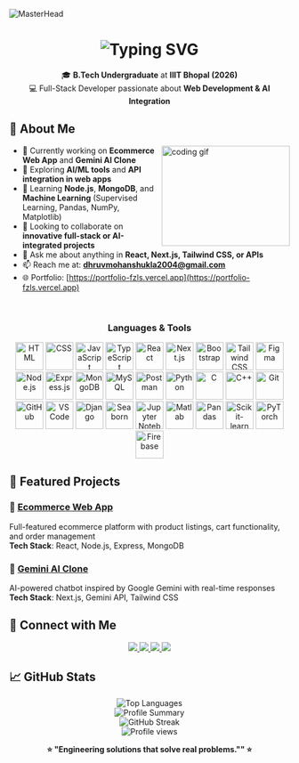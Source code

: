 ![MasterHead](https://capsule-render.vercel.app/api?type=waving&color=gradient&text=Hello!&height=100&section=header)

<h1 align="center">
  <img src="https://readme-typing-svg.herokuapp.com/?font=Righteous&size=35&center=true&vCenter=true&width=500&height=70&duration=4000&lines=Hi+There!+👋;+I'm+Dhruv+Mohan+Shukla!" alt="Typing SVG" />
</h1>

<div align="center">
  <p>
    🎓 <strong>B.Tech Undergraduate</strong> at <strong>IIIT Bhopal (2026)</strong><br/>
    💻 Full-Stack Developer passionate about <strong>Web Development & AI Integration</strong>
  </p>
</div>



## 🚀 About Me

<div align="left">
  <img align="right" src="https://media3.giphy.com/media/v1.Y2lkPTc5MGI3NjExcnByZmc1bnF1ZWI1c20yemV5dmZvdzZkaW1sMHAyNnUzemEyZzgxYyZlcD12MV9pbnRlcm5hbF9naWZfYnlfaWQmY3Q9Zw/hKdDwtTZ6gD0AS7etL/giphy.gif" alt="coding gif" width="230" height="180" />
  
- 🔭 Currently working on **Ecommerce Web App** and **Gemini AI Clone**
- 🤖 Exploring **AI/ML tools** and **API integration in web apps**
- 🌱 Learning **Node.js**, **MongoDB**, and **Machine Learning** (Supervised Learning, Pandas, NumPy, Matplotlib)
- 👯 Looking to collaborate on **innovative full-stack or AI-integrated projects**
- 💬 Ask me about anything in **React, Next.js, Tailwind CSS, or APIs**
- 📫 Reach me at: **dhruvmohanshukla2004@gmail.com**
- 🌐 Portfolio: [https://portfolio-fzls.vercel.app](https://portfolio-fzls.vercel.app)
</div>

<br clear="right"/>





<h3 align="center">Languages & Tools</h3>

<div align="center">
  <img src="https://raw.githubusercontent.com/marwin1991/profile-technology-icons/refs/heads/main/icons/html.png" width="50" title="HTML"/>
  <img src="https://raw.githubusercontent.com/marwin1991/profile-technology-icons/refs/heads/main/icons/css.png" width="50" title="CSS"/>
  <img src="https://raw.githubusercontent.com/marwin1991/profile-technology-icons/refs/heads/main/icons/javascript.png" width="50" title="JavaScript"/>
  <img src="https://raw.githubusercontent.com/marwin1991/profile-technology-icons/refs/heads/main/icons/typescript.png" width="50" title="TypeScript"/>
  <img src="https://upload.wikimedia.org/wikipedia/commons/a/a7/React-icon.svg" width="50" title="React"/>
  <img src="https://raw.githubusercontent.com/marwin1991/profile-technology-icons/refs/heads/main/icons/next_js.png" width="50" title="Next.js"/>
  <img src="https://upload.wikimedia.org/wikipedia/commons/b/b2/Bootstrap_logo.svg" width="50" title="Bootstrap"/>
  <img src="https://upload.wikimedia.org/wikipedia/commons/d/d5/Tailwind_CSS_Logo.svg" width="50" title="Tailwind CSS"/>
  <img src="https://logowik.com/content/uploads/images/figma.jpg" width="50" title="Figma"/>
  <img src="https://upload.wikimedia.org/wikipedia/commons/d/d9/Node.js_logo.svg" width="50" title="Node.js"/>
  <img src="https://upload.wikimedia.org/wikipedia/commons/6/64/Expressjs.png" width="50" title="Express.js"/>
  <img src="https://raw.githubusercontent.com/marwin1991/profile-technology-icons/refs/heads/main/icons/mongodb.png" width="50" title="MongoDB"/>
  <img src="https://1000logos.net/wp-content/uploads/2020/08/MySQL-Logo.jpg" width="50" title="MySQL"/>
  <img src="https://raw.githubusercontent.com/marwin1991/profile-technology-icons/refs/heads/main/icons/postman.png" width="50" title="Postman"/>
  <img src="https://raw.githubusercontent.com/marwin1991/profile-technology-icons/refs/heads/main/icons/python.png" width="50" title="Python"/>
  <img src="https://raw.githubusercontent.com/marwin1991/profile-technology-icons/refs/heads/main/icons/c.png" width="50" title="C"/>
  <img src="https://raw.githubusercontent.com/marwin1991/profile-technology-icons/refs/heads/main/icons/c++.png" width="50" title="C++"/>
  <img src="https://raw.githubusercontent.com/marwin1991/profile-technology-icons/refs/heads/main/icons/git.png" width="50" title="Git"/>
  <img src="https://raw.githubusercontent.com/marwin1991/profile-technology-icons/refs/heads/main/icons/github.png" width="50" title="GitHub"/>
  <img src="https://raw.githubusercontent.com/marwin1991/profile-technology-icons/refs/heads/main/icons/visual_studio_code.png" width="50" title="VS Code"/>
  <img src="https://www.svgrepo.com/show/353657/django-icon.svg" width="50" title="Django"/>
  <img src="https://avatars.githubusercontent.com/u/22799945?s=200&v=4" width="50" title="Seaborn"/>
  <img src="https://raw.githubusercontent.com/marwin1991/profile-technology-icons/refs/heads/main/icons/jupyter_notebook.png" width="50" title="Jupyter Notebook"/>
  <img src="https://upload.wikimedia.org/wikipedia/commons/2/21/Matlab_Logo.png" width="50" title="Matlab"/>
  <img src="https://pandas.pydata.org/static/img/pandas_mark.svg" width="50" title="Pandas"/>
  <img src="https://upload.wikimedia.org/wikipedia/commons/0/05/Scikit_learn_logo_small.svg" width="50" title="Scikit-learn"/>
  <img src="https://upload.wikimedia.org/wikipedia/commons/1/10/PyTorch_logo_icon.svg" width="50" title="PyTorch"/>
  <img src="https://firebase.google.com/downloads/brand-guidelines/PNG/logo-logomark.png" width="50" title="Firebase"/>
</div>



## 🌟 Featured Projects

### 🛒 [Ecommerce Web App](https://project-12-3.onrender.com/)
Full-featured ecommerce platform with product listings, cart functionality, and order management  
**Tech Stack**: React, Node.js, Express, MongoDB

### 🤖 [Gemini AI Clone](https://gemini-clone-tawny-ten.vercel.app/)
AI-powered chatbot inspired by Google Gemini with real-time responses  
**Tech Stack**: Next.js, Gemini API, Tailwind CSS



## 🤝 Connect with Me

<p align="center">
  <a href="https://www.linkedin.com/in/dhruvmohanshukla" target="_blank">
    <img src="https://img.shields.io/badge/LinkedIn-%230077B5.svg?&style=for-the-badge&logo=linkedin&logoColor=white"/>
  </a>
  <a href="mailto:dhruvmohanshukla2004@gmail.com">
    <img src="https://img.shields.io/badge/Gmail-D14836?style=for-the-badge&logo=gmail&logoColor=white"/>
  </a>
  <a href="https://www.leetcode.com/dhruv_2_1234" target="_blank">
    <img src="https://img.shields.io/badge/LeetCode-FFA116?style=for-the-badge&logo=leetcode&logoColor=black"/>
  </a>
  <a href="https://kaggle.com/dhruvmohanshukla" target="_blank">
    <img src="https://img.shields.io/badge/Kaggle-20BEFF?style=for-the-badge&logo=kaggle&logoColor=white"/>
  </a>
</p>



## 📈 GitHub Stats

<div align="center">
  <img src="https://github-readme-stats.vercel.app/api/top-langs/?username=dhruvmohan867&layout=compact&theme=tokyonight&langs_count=8" alt="Top Languages" />
  <br/>
  <img src="https://github-profile-summary-cards.vercel.app/api/cards/profile-details?username=dhruvmohan867&theme=tokyonight" alt="Profile Summary" />
  <br/>
 <img src="https://github-readme-streak-stats.herokuapp.com/?user=dhruvmohan867&theme=tokyonight&hide_border=false" alt="GitHub Streak" />

  <br/>
  <img src="https://komarev.com/ghpvc/?username=dhruvmohan867&style=flat-square&color=blue" alt="Profile views" />
</div>



<p align="center">
  <strong>⭐️ "Engineering solutions that solve real problems."" ⭐️</strong>
</p>
